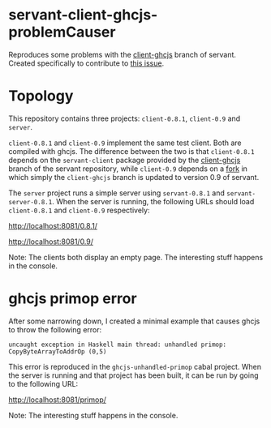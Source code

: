 # servant-client-ghcjs-problemCauser

Reproduces some problems with the [client-ghcjs](https://github.com/LumiGuide/servant/tree/client-ghcjs) branch of servant. Created specifically to contribute to [this issue](https://github.com/haskell-servant/servant/issues/51).


# Topology
This repository contains three projects: `client-0.8.1`, `client-0.9` and `server`.

`client-0.8.1` and `client-0.9` implement the same test client. Both are compiled with ghcjs. The difference between the two is that `client-0.8.1` depends on the `servant-client` package provided by the [client-ghcjs](https://github.com/LumiGuide/servant/tree/client-ghcjs) branch of the servant repository, while `client-0.9` depends on a [fork](https://github.com/LumiGuide/servant/tree/client-ghcjs) in which simply the `client-ghcjs` branch is updated to version 0.9 of servant.

The `server` project runs a simple server using `servant-0.8.1` and `servant-server-0.8.1`. When the server is running, the following URLs should load `client-0.8.1` and `client-0.9` respectively:

[http://localhost:8081/0.8.1/](http://localhost:8081/0.8.1/)

[http://localhost:8081/0.9/](http://localhost:8081/0.9/)


Note: The clients both display an empty page. The interesting stuff happens in the console.

# ghcjs primop error

After some narrowing down, I created a minimal example that causes ghcjs to throw the following error:

```
uncaught exception in Haskell main thread: unhandled primop: CopyByteArrayToAddrOp (0,5)
```

This error is reproduced in the `ghcjs-unhandled-primop` cabal project. When the server is running and that project has been built, it can be run by going to the following URL:

[http://localhost:8081/primop/](http://localhost:8081/primop/)


Note: The interesting stuff happens in the console.

